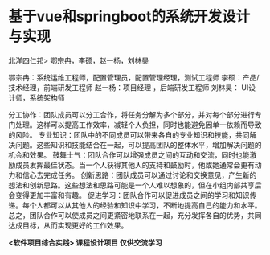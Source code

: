 # **基于vue和springboot的系统开发设计与实现**
北洋四仁邦>
鄂宗冉，李硕，赵一杨，刘林昊

鄂宗冉：系统运维工程师，配置管理员，配置管理经理，测试工程师
李硕：产品/技术经理，前端研发工程师
赵一杨：项目经理 ，后端研发工程师
刘林昊： UI设计师，系统架构师

分工协作：团队成员可以分工合作，将任务分解为多个部分，并对每个部分进行专门处理。这样可以提高工作效率，减轻个人负担，同时也能避免因单一依赖而导致的风险。
专业知识：团队中的不同成员可以带来各自的专业知识和技能，共同解决问题。这些知识和技能结合在一起，可以提高团队的整体水平，增加解决问题的机会和效果。
鼓舞士气：团队合作可以增强成员之间的互动和交流，同时也能激励成员发挥最佳状态。当一个人获得其他人的支持和鼓励时，他或她通常会更有动力和信心去完成任务。
创新思路：团队成员可以通过讨论和交换意见，产生新的想法和创新思路。这些想法和思路可能是一个人难以想象的，但在小组内部共享后会变得更加丰富和有趣。
促进学习：团队合作可以促进成员之间的学习和知识传递。每个人都可以从其他人的经验和知识中学习，不断地提高自己的能力和水平。
总之，团队合作可以使成员之间更紧密地联系在一起，充分发挥各自的优势，共同达成目标，从而实现更好的工作效果。

**<软件项目综合实践> 课程设计项目 仅供交流学习**
